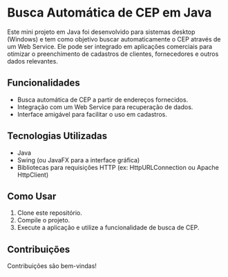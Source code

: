 # Busca Automática de CEP em Java

Este mini projeto em Java foi desenvolvido para sistemas desktop (Windows) e tem como objetivo buscar automaticamente o CEP através de um Web Service. Ele pode ser integrado em aplicações comerciais para otimizar o preenchimento de cadastros de clientes, fornecedores e outros dados relevantes.

## Funcionalidades
- Busca automática de CEP a partir de endereços fornecidos.
- Integração com um Web Service para recuperação de dados.
- Interface amigável para facilitar o uso em cadastros.

## Tecnologias Utilizadas
- Java
- Swing (ou JavaFX para a interface gráfica)
- Bibliotecas para requisições HTTP (ex: HttpURLConnection ou Apache HttpClient)

## Como Usar
1. Clone este repositório.
2. Compile o projeto.
3. Execute a aplicação e utilize a funcionalidade de busca de CEP.

## Contribuições
Contribuições são bem-vindas!
